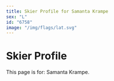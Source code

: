 ```yaml
---
title: Skier Profile for Samanta Krampe
sex: "L"
id: "6758"
image: "/img/flags/lat.svg" 
---
```


# Skier Profile

This page is for: Samanta Krampe.
    